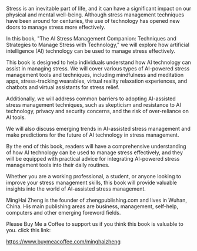 
Stress is an inevitable part of life, and it can have a significant impact on our physical and mental well-being. Although stress management techniques have been around for centuries, the use of technology has opened new doors to manage stress more effectively.

In this book, "The AI Stress Management Companion: Techniques and Strategies to Manage Stress with Technology," we will explore how artificial intelligence (AI) technology can be used to manage stress effectively.

This book is designed to help individuals understand how AI technology can assist in managing stress. We will cover various types of AI-powered stress management tools and techniques, including mindfulness and meditation apps, stress-tracking wearables, virtual reality relaxation experiences, and chatbots and virtual assistants for stress relief.

Additionally, we will address common barriers to adopting AI-assisted stress management techniques, such as skepticism and resistance to AI technology, privacy and security concerns, and the risk of over-reliance on AI tools.

We will also discuss emerging trends in AI-assisted stress management and make predictions for the future of AI technology in stress management.

By the end of this book, readers will have a comprehensive understanding of how AI technology can be used to manage stress effectively, and they will be equipped with practical advice for integrating AI-powered stress management tools into their daily routines.

Whether you are a working professional, a student, or anyone looking to improve your stress management skills, this book will provide valuable insights into the world of AI-assisted stress management.

MingHai Zheng is the founder of zhengpublishing.com and lives in Wuhan, China. His main publishing areas are business, management, self-help, computers and other emerging foreword fields.

Please Buy Me a Coffee to support us if you think this book is valuable to you. click this link:

https://www.buymeacoffee.com/minghaizheng
